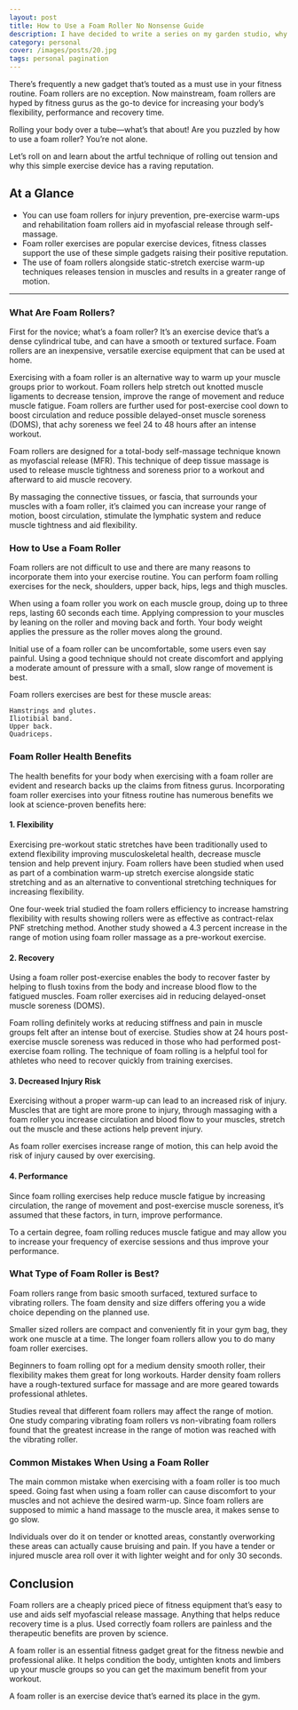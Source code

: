 ```yaml
---
layout: post
title: How to Use a Foam Roller No Nonsense Guide
description: I have decided to write a series on my garden studio, why I decided to build it, the gear I selected and how I use it. Here is a quick overview of my plans for this series
category: personal
cover: /images/posts/20.jpg
tags: personal pagination
---
```


There’s frequently a new gadget that’s touted as a must use in your fitness routine. Foam rollers are no exception. Now mainstream, foam rollers are hyped by fitness gurus as the go-to device for increasing your body’s flexibility, performance and recovery time.

Rolling your body over a tube—what’s that about! Are you puzzled by how to use a foam roller? You’re not alone.

Let’s roll on and learn about the artful technique of rolling out tension and why this simple exercise device has a raving reputation.

## At a Glance

- You can use foam rollers for injury prevention, pre-exercise warm-ups and rehabilitation foam rollers aid in myofascial release through self-massage.
- Foam roller exercises are popular exercise devices, fitness classes support the use of these simple gadgets raising their positive reputation.
- The use of foam rollers alongside static-stretch exercise warm-up techniques releases tension in muscles and results in a greater range of motion.

-----

### What Are Foam Rollers?

First for the novice; what’s a foam roller? It’s an exercise device that’s a dense cylindrical tube, and can have a smooth or textured surface. Foam rollers are an inexpensive, versatile exercise equipment that can be used at home.

Exercising with a foam roller is an alternative way to warm up your muscle groups prior to workout. Foam rollers help stretch out knotted muscle ligaments to decrease tension, improve the range of movement and reduce muscle fatigue. Foam rollers are further used for post-exercise cool down to boost circulation and reduce possible delayed-onset muscle soreness (DOMS), that achy soreness we feel 24 to 48 hours after an intense workout.

Foam rollers are designed for a total-body self-massage technique known as myofascial release (MFR). This technique of deep tissue massage is used to release muscle tightness and soreness prior to a workout and afterward to aid muscle recovery.

By massaging the connective tissues, or fascia, that surrounds your muscles with a foam roller, it’s claimed you can increase your range of motion, boost circulation, stimulate the lymphatic system and reduce muscle tightness and aid flexibility.


### How to Use a Foam Roller

Foam rollers are not difficult to use and there are many reasons to incorporate them into your exercise routine. You can perform foam rolling exercises for the neck, shoulders, upper back, hips, legs and thigh muscles.

When using a foam roller you work on each muscle group, doing up to three reps, lasting 60 seconds each time. Applying compression to your muscles by leaning on the roller and moving back and forth. Your body weight applies the pressure as the roller moves along the ground.

Initial use of a foam roller can be uncomfortable, some users even say painful. Using a good technique should not create discomfort and applying a moderate amount of pressure with a small, slow range of movement is best.

Foam rollers exercises are best for these muscle areas:

    Hamstrings and glutes.
    Iliotibial band.
    Upper back.
    Quadriceps.

### Foam Roller Health Benefits

The health benefits for your body when exercising with a foam roller are evident and research backs up the claims from fitness gurus. Incorporating foam roller exercises into your fitness routine has numerous benefits we look at science-proven benefits here:

#### 1. Flexibility

Exercising pre-workout static stretches have been traditionally used to extend flexibility improving musculoskeletal health, decrease muscle tension and help prevent injury. Foam rollers have been studied when used as part of a combination warm-up stretch exercise alongside static stretching and as an alternative to conventional stretching techniques for increasing flexibility.

One four-week trial studied the foam rollers efficiency to increase hamstring flexibility with results showing rollers were as effective as contract-relax PNF stretching method. Another study showed a 4.3 percent increase in the range of motion using foam roller massage as a pre-workout exercise.


#### 2. Recovery

Using a foam roller post-exercise enables the body to recover faster by helping to flush toxins from the body and increase blood flow to the fatigued muscles. Foam roller exercises aid in reducing delayed-onset muscle soreness (DOMS).

Foam rolling definitely works at reducing stiffness and pain in muscle groups felt after an intense bout of exercise. Studies show at 24 hours post-exercise muscle soreness was reduced in those who had performed post-exercise foam rolling. The technique of foam rolling is a helpful tool for athletes who need to recover quickly from training exercises.

#### 3. Decreased Injury Risk

Exercising without a proper warm-up can lead to an increased risk of injury. Muscles that are tight are more prone to injury, through massaging with a foam roller you increase circulation and blood flow to your muscles, stretch out the muscle and these actions help prevent injury.

As foam roller exercises increase range of motion, this can help avoid the risk of injury caused by over exercising.

#### 4. Performance

Since foam rolling exercises help reduce muscle fatigue by increasing circulation, the range of movement and post-exercise muscle soreness, it’s assumed that these factors, in turn, improve performance.

To a certain degree, foam rolling reduces muscle fatigue and may allow you to increase your frequency of exercise sessions and thus improve your performance.

### What Type of Foam Roller is Best?

Foam rollers range from basic smooth surfaced, textured surface to vibrating rollers. The foam density and size differs offering you a wide choice depending on the planned use.

Smaller sized rollers are compact and conveniently fit in your gym bag, they work one muscle at a time. The longer foam rollers allow you to do many foam roller exercises.

Beginners to foam rolling opt for a medium density smooth roller, their flexibility makes them great for long workouts. Harder density foam rollers have a rough-textured surface for massage and are more geared towards professional athletes.

Studies reveal that different foam rollers may affect the range of motion. One study comparing vibrating foam rollers vs non-vibrating foam rollers found that the greatest increase in the range of motion was reached with the vibrating roller.

### Common Mistakes When Using a Foam Roller

The main common mistake when exercising with a foam roller is too much speed. Going fast when using a foam roller can cause discomfort to your muscles and not achieve the desired warm-up. Since foam rollers are supposed to mimic a hand massage to the muscle area, it makes sense to go slow.

Individuals over do it on tender or knotted areas, constantly overworking these areas can actually cause bruising and pain. If you have a tender or injured muscle area roll over it with lighter weight and for only 30 seconds.

## Conclusion

Foam rollers are a cheaply priced piece of fitness equipment that’s easy to use and aids self myofascial release massage. Anything that helps reduce recovery time is a plus. Used correctly foam rollers are painless and the therapeutic benefits are proven by science.

A foam roller is an essential fitness gadget great for the fitness newbie and professional alike. It helps condition the body, untighten knots and limbers up your muscle groups so you can get the maximum benefit from your workout.

A foam roller is an exercise device that’s earned its place in the gym.





